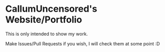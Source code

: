 # CallumUncensored's Website/Portfolio

This is only intended to show my work.

Make Issues/Pull Requests if you wish, I will check them at some point :D
